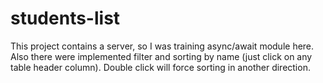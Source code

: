 # students-list
This project contains a server, so I was training async/await module here. Also there were implemented filter and sorting by name (just click on any table header column). Double click will force sorting in another direction.
